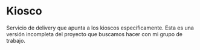 # Kiosco
Servicio de delivery que apunta a los kioscos específicamente. Esta es una versión incompleta del proyecto que buscamos hacer con mi grupo de trabajo.
